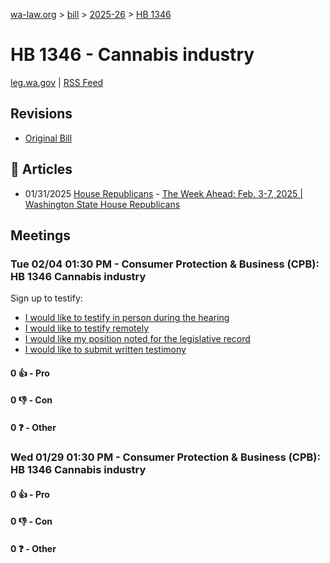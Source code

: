 [wa-law.org](/) > [bill](/bill/) > [2025-26](/bill/2025-26/) > [HB 1346](/bill/2025-26/hb/1346/)

# HB 1346 - Cannabis industry
[leg.wa.gov](https://app.leg.wa.gov/billsummary?BillNumber=1346&Year=2025&Initiative=false) | [RSS Feed](./rss.xml)

## Revisions
* [Original Bill](1/)

## 📰 Articles
* 01/31/2025 [House Republicans](/org/house_republicans/) - [The Week Ahead: Feb. 3-7, 2025 | Washington State House Republicans](https://houserepublicans.wa.gov/week/the-week-ahead-feb-3-7-2025/#:~:text=HB%201346)

## Meetings
### Tue 02/04 01:30 PM - Consumer Protection & Business (CPB): HB 1346 Cannabis industry
Sign up to testify:
* [I would like to testify in person during the hearing](https://app.leg.wa.gov/csi/Testifier/Add?chamber=House&mId=32629&aId=162409&caId=25381&tId=1)
* [I would like to testify remotely](https://app.leg.wa.gov/csi/Testifier/Add?chamber=House&mId=32629&aId=162409&caId=25381&tId=2)
* [I would like my position noted for the legislative record](https://app.leg.wa.gov/csi/Testifier/Add?chamber=House&mId=32629&aId=162409&caId=25381&tId=3)
* [I would like to submit written testimony](https://app.leg.wa.gov/csi/Testifier/Add?chamber=House&mId=32629&aId=162409&caId=25381&tId=4)

#### 0 👍 - Pro

#### 0 👎 - Con

#### 0 ❓ - Other

### Wed 01/29 01:30 PM - Consumer Protection & Business (CPB): HB 1346 Cannabis industry
#### 0 👍 - Pro

#### 0 👎 - Con

#### 0 ❓ - Other
